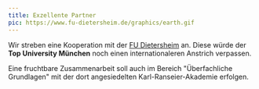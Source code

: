 ```yaml
---
title: Exzellente Partner
pic: https://www.fu-dietersheim.de/graphics/earth.gif
---
```


Wir streben eine Kooperation mit der [FU Dietersheim](https://www.fu-dietersheim.de/FUD.html) an.
Diese würde der **Top University München** noch einen internationaleren Anstrich verpassen.

Eine fruchtbare Zusammenarbeit soll auch im Bereich "Überfachliche Grundlagen" mit der dort angesiedelten 
Karl-Ranseier-Akademie erfolgen.
